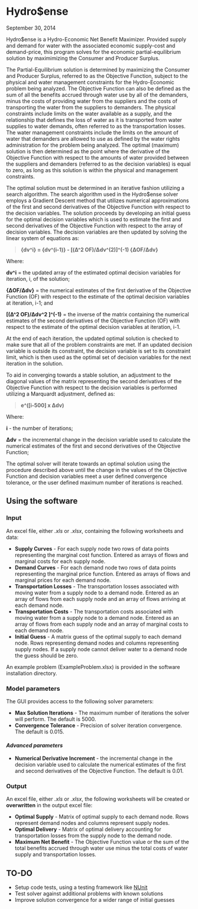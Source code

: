 # Hydro$ense
September 30, 2014

Hydro$ense is a Hydro-Economic Net Benefit Maximizer. Provided supply and demand for water with the associated economic supply-cost and demand-price, this program solves for the economic partial-equilibrium solution by maximimizing the Consumer and Producer Surplus.

The Partial-Equilibrium solution is determined by maximizing the Consumer and Producer Surplus, referred to as the Objective Function, subject to the physical and water management constraints for the Hydro-Economic problem being analyzed. The Objective Function can also be defined as the sum of all the benefits accrued through water use by all of the demanders, minus the costs of providing water from the suppliers and the costs of transporting the water from the suppliers to demanders. The physical constraints include limits on the water available as a supply, and the relationship that defines the loss of water as it is transported from water supplies to water demands, often referred to as the transportation losses. The water management constraints include the limits on the amount of water that demanders are allowed to use as defined by the water rights administration for the problem being analyzed. The optimal (maximum) solution is then determined as the point where the derivative of the Objective Function with respect to the amounts of water provided between the suppliers and demanders (referred to as the decision variables) is equal to zero, as long as this solution is within the physical and management constraints.

The optimal solution must be determined in an iterative fashion utilizing a search algorithm. The search algorithm used in the Hydro$ense solver employs a Gradient Descent method that utilizes numerical approximations of the first and second derivatives of the Objective Function with respect to the decision variables. The solution proceeds by developing an initial guess for the optimal decision variables which is used to estimate the first and second derivatives of the Objective Function with respect to the array of decision variables. The decision variables are then updated by solving the linear system of equations as:

>    **{dv^i} = {dv^(i-1)} - [(Δ^2 OF)/Δdv^(2)]^(-1) {ΔOF/Δdv}**

Where:

**dv^i** = the updated array of the estimated optimal decision variables for iteration, i, of the solution;

**{ΔOF/Δdv}** = the numerical estimates of the first derivative of the Objective Function (OF) with respect to the estimate of the optimal decision variables at iteration, i-1; and

**[(Δ^2 OF)/Δdv^2 ]^(-1)** = the inverse of the matrix containing the numerical estimates of the second derivatives of the Objective Function (OF) with respect to the estimate of the optimal decision variables at iteration, i-1.

At the end of each iteration, the updated optimal solution is checked to make sure that all of the problem constraints are met. If an updated decision variable is outside its constraint, the decision variable is set to its constraint limit, which is then used as the optimal set of decision variables for the next iteration in the solution.

To aid in converging towards a stable solution, an adjustment to the diagonal values of the matrix representing the second derivatives of the Objective Function with respect to the decision variables is performed utilizing a Marquardt adjustment, defined as:

>    **e^([i-500] x Δdv)**

Where:

**i** - the number of iterations;

**Δdv** =  the incremental change in the decision variable used to calculate the numerical estimates of the first and second derivatives of the Objective Function;

The optimal solver will iterate towards an optimal solution using the procedure described above until the change in the values of the Objective Function and decision variables meet a user defined convergence tolerance, or the user defined maximum number of iterations is reached. 


## Using the software

### Input
An excel file, either *.xls* or *.xlsx*, containing the following worksheets and data:

* **Supply Curves** - For each supply node two rows of data points representing the marginal cost function. Entered as arrays of flows and marginal costs for each supply node.
* **Demand Curves** - For each demand node two rows of data points representing the marginal price function. Entered as arrays of flows and marginal prices for each demand node.
* **Transportation Losses** - The transportation losses associated with moving water from a supply node to a demand node. Entered as an array of flows from each supply node and an array of flows arriving at each demand node.
* **Transportation Costs** - The transportation costs associated with moving water from a supply node to a demand node. Entered as an array of flows from each supply node and an array of marginal costs to each demand node.
* **Initial Guess** - A matrix guess of the optimal supply to each demand node. Rows representing demand nodes and columns representing supply nodes. If a supply node cannot deliver water to a demand node the guess should be zero.

An example problem (ExampleProblem.xlsx) is provided in the software installation directory.


### Model parameters
The GUI provides access to the following solver parameters:

*  **Max Solution Iterations** - The maximum number of iterations the solver will perform. The default is 5000.
*  **Convergence Tolerance** - Precision of solver iteration convergence. The default is 0.015.

#### *Advanced parameters*
* **Numerical Derivative Increment** - the incremental change in the decision variable used to calculate the numerical estimates of the first and second derivatives of the Objective Function. The default is 0.01.


### Output
An excel file, either *.xls* or *.xlsx*, the following worksheets will be created or **overwritten** in the output excel file:

* **Optimal Supply** - Matrix of optimal supply to each demand node. Rows represent demand nodes and columns represent supply nodes.
* **Optimal Delivery** - Matrix of optimal delivery accounting for transportation losses from the supply node to the demand node.
* **Maximum Net Benefit** - The Objective Function value or the sum of the total benefits accrued through water use minus the total costs of water supply and transportation losses.


## TO-DO
* Setup code tests, using a testing framework like [NUnit](http://www.nunit.org/)
* Test solver against additional problems with known solutions
* Improve solution convergence for a wider range of initial guesses
